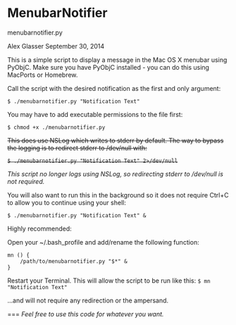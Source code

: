 MenubarNotifier
===

menubarnotifier.py

Alex Glasser
September 30, 2014

This is a simple script to display a message in the Mac OS X menubar using 
PyObjC. Make sure you have PyObjC installed - you can do this using MacPorts 
or Homebrew.

Call the script with the desired notification as the first and only argument:

``$ ./menubarnotifier.py "Notification Text"``

You may have to add executable permissions to the file first:

``$ chmod +x ./menubarnotifier.py``

~~This does use NSLog which writes to stderr by default. The way to bypass the 
logging is to redirect stderr to /dev/null with:~~

~~``$ ./menubarnotifier.py "Notification Text" 2>/dev/null``~~

_This script no longer logs using NSLog, so redirecting stderr to /dev/null is not required._

You will also want to run this in the background so it does not require 
Ctrl+C to allow you to continue using your shell:

``$ ./menubarnotifier.py "Notification Text" &``

Highly recommended:

Open your ~/.bash_profile and add/rename the following function:

```
mn () {
    /path/to/menubarnotifier.py "$*" &
}
```

Restart your Terminal. This will allow the script to be run like this:
``$ mn "Notification Text"``

...and will not require any redirection or the ampersand. 

===
_Feel free to use this code for whatever you want._
